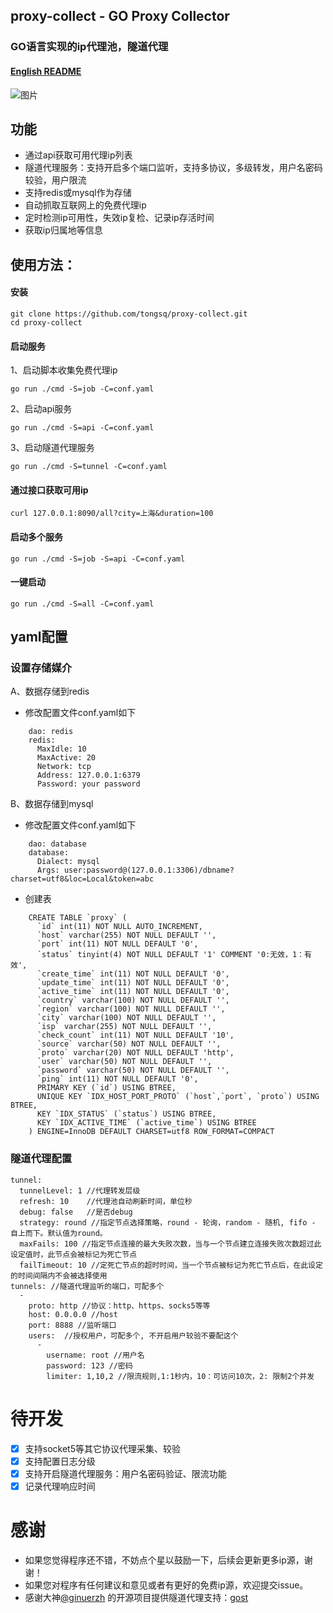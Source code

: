 proxy-collect - GO Proxy Collector
------
### GO语言实现的ip代理池，隧道代理

#### [English README](README.en.md)
![图片](https://tongsq.github.io/proxy-collect/doc/diagram.jpg)

功能
------

* 通过api获取可用代理ip列表
* 隧道代理服务：支持开启多个端口监听，支持多协议，多级转发，用户名密码较验，用户限流
* 支持redis或mysql作为存储
* 自动抓取互联网上的免费代理ip
* 定时检测ip可用性，失效ip复检、记录ip存活时间
* 获取ip归属地等信息

## 使用方法：

#### 安装

    git clone https://github.com/tongsq/proxy-collect.git
    cd proxy-collect

#### 启动服务
1、启动脚本收集免费代理ip

    go run ./cmd -S=job -C=conf.yaml
2、启动api服务

    go run ./cmd -S=api -C=conf.yaml
3、启动隧道代理服务

    go run ./cmd -S=tunnel -C=conf.yaml
#### 通过接口获取可用ip

    curl 127.0.0.1:8090/all?city=上海&duration=100

#### 启动多个服务

    go run ./cmd -S=job -S=api -C=conf.yaml
#### 一键启动

    go run ./cmd -S=all -C=conf.yaml

## yaml配置
### 设置存储媒介
A、数据存储到redis

* 修改配置文件conf.yaml如下
```
    dao: redis
    redis:
      MaxIdle: 10
      MaxActive: 20
      Network: tcp
      Address: 127.0.0.1:6379
      Password: your password
``` 
B、数据存储到mysql

* 修改配置文件conf.yaml如下
```
    dao: database
    database:
      Dialect: mysql
      Args: user:password@(127.0.0.1:3306)/dbname?charset=utf8&loc=Local&token=abc
```
* 创建表
```
    CREATE TABLE `proxy` (
      `id` int(11) NOT NULL AUTO_INCREMENT,
      `host` varchar(255) NOT NULL DEFAULT '',
      `port` int(11) NOT NULL DEFAULT '0',
      `status` tinyint(4) NOT NULL DEFAULT '1' COMMENT '0:无效，1：有效',
      `create_time` int(11) NOT NULL DEFAULT '0',
      `update_time` int(11) NOT NULL DEFAULT '0',
      `active_time` int(11) NOT NULL DEFAULT '0',
      `country` varchar(100) NOT NULL DEFAULT '',
      `region` varchar(100) NOT NULL DEFAULT '',
      `city` varchar(100) NOT NULL DEFAULT '',
      `isp` varchar(255) NOT NULL DEFAULT '',
      `check_count` int(11) NOT NULL DEFAULT '10',
      `source` varchar(50) NOT NULL DEFAULT '',
      `proto` varchar(20) NOT NULL DEFAULT 'http',
      `user` varchar(50) NOT NULL DEFAULT '',
      `password` varchar(50) NOT NULL DEFAULT '',
      `ping` int(11) NOT NULL DEFAULT '0',
      PRIMARY KEY (`id`) USING BTREE,
      UNIQUE KEY `IDX_HOST_PORT_PROTO` (`host`,`port`, `proto`) USING BTREE,
      KEY `IDX_STATUS` (`status`) USING BTREE,
      KEY `IDX_ACTIVE_TIME` (`active_time`) USING BTREE
    ) ENGINE=InnoDB DEFAULT CHARSET=utf8 ROW_FORMAT=COMPACT
```
### 隧道代理配置
```
tunnel: 
  tunnelLevel: 1 //代理转发层级
  refresh: 10    //代理池自动刷新时间，单位秒
  debug: false   //是否debug
  strategy: round //指定节点选择策略，round - 轮询，random - 随机, fifo - 自上而下。默认值为round。
  maxFails: 100 //指定节点连接的最大失败次数，当与一个节点建立连接失败次数超过此设定值时，此节点会被标记为死亡节点
  failTimeout: 10 //定死亡节点的超时时间，当一个节点被标记为死亡节点后，在此设定的时间间隔内不会被选择使用
tunnels: //隧道代理监听的端口，可配多个
  -
    proto: http //协议：http、https、socks5等等
    host: 0.0.0.0 //host
    port: 8888 //监听端口
    users:  //授权用户，可配多个, 不开启用户较验不要配这个
      -
        username: root //用户名
        password: 123 //密码
        limiter: 1,10,2 //限流规则,1:1秒内，10：可访问10次，2: 限制2个并发
```
# 待开发
- [X] 支持socket5等其它协议代理采集、较验
- [X] 支持配置日志分级
- [X] 支持开启隧道代理服务：用户名密码验证、限流功能
- [X] 记录代理响应时间

# 感谢
* 如果您觉得程序还不错，不妨点个星以鼓励一下，后续会更新更多ip源，谢谢！
* 如果您对程序有任何建议和意见或者有更好的免费ip源，欢迎提交issue。
* 感谢大神[@ginuerzh](https://github.com/ginuerzh) 的开源项目提供隧道代理支持：[gost](https://github.com/ginuerzh/gost)
